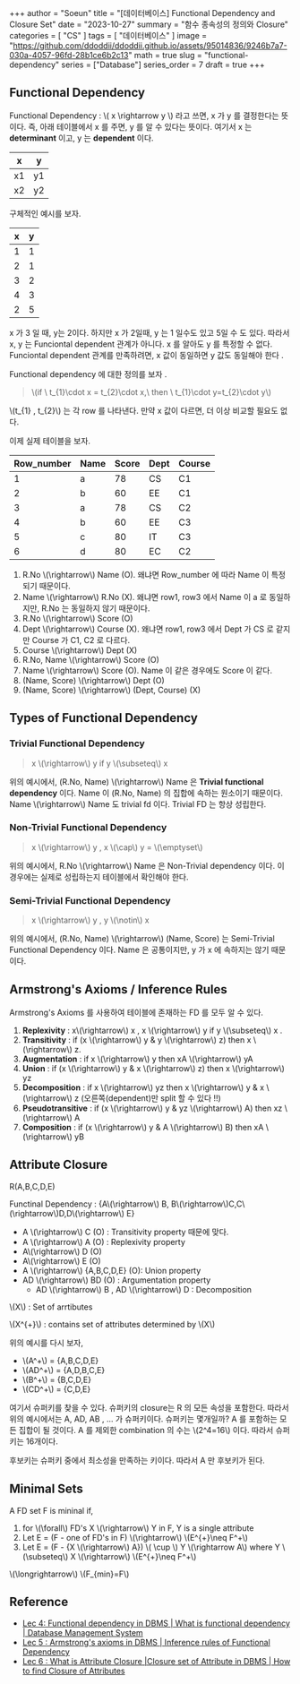 +++
author = "Soeun"
title = "[데이터베이스] Functional Dependency and Closure Set"
date = "2023-10-27"
summary = "함수 종속성의 정의와 Closure"
categories = [
    "CS"
]
tags = [
    "데이터베이스"
]
image = "https://github.com/ddoddii/ddoddii.github.io/assets/95014836/9246b7a7-030a-4057-96fd-28b1ce6b2c13"
math = true
slug = "functional-dependency"
series = ["Database"]
series_order = 7
draft = true
+++


## Functional Dependency
Functional Dependency : \\( x \rightarrow y \\) 라고 쓰면, x 가 y 를 결정한다는 뜻이다. 즉, 아래 테이블에서 x 를 주면, y 를 알 수 있다는 뜻이다. 여기서 x 는 **determinant** 이고, y 는 **dependent** 이다. 

| x   | y   |
| --- | --- |
| x1  | y1  |
| x2  | y2    |

구체적인 예시를 보자. 

| x   | y   |
| --- | --- |
| 1   | 1   |
| 2   | 1   |
| 3   | 2   |
| 4   | 3   |
| 2   | 5   |

x 가 3 일 때, y는 2이다. 하지만 x 가 2일때, y 는 1 일수도 있고 5일 수 도 있다. 따라서 x, y 는 Funciontal dependent 관계가 아니다. x 를 알아도 y 를 특정할 수 없다. Funciontal dependent 관계를 만족하려면, x 값이 동일하면 y 값도 동일해야 한다 .

Functional dependency 에 대한 정의를 보자 .
> \\(if \ t_{1}\cdot x = t_{2}\cdot x,\  then \ t_{1}\cdot y=t_{2}\cdot y\\)

\\(t_{1} , t_{2}\\) 는 각 row 를 나타낸다. 만약 x 값이 다르면, 더 이상 비교할 필요도 없다.

이제 실제 테이블을 보자.

| Row_number | Name | Score | Dept | Course |
| ---------- | ---- | ----- | ---- | ------ |
| 1          | a    | 78    | CS   | C1     |
| 2          | b    | 60    | EE   | C1     |
| 3          | a    | 78    | CS   | C2     |
| 4          | b    | 60    | EE   | C3     |
| 5          | c    | 80    | IT   | C3     |
| 6          | d    | 80    | EC   | C2     | 
1.  R.No \\(\rightarrow\\) Name (O). 왜냐면 Row_number 에 따라 Name 이 특정되기 때문이다. 
2. Name \\(\rightarrow\\) R.No (X). 왜냐면 row1, row3 에서 Name 이 a 로 동일하지만, R.No 는 동일하지 않기 때문이다. 
3. R.No \\(\rightarrow\\) Score (O)
4. Dept \\(\rightarrow\\) Course (X). 왜냐면 row1, row3 에서 Dept 가 CS 로 같지만 Course 가 C1, C2 로 다르다.
5. Course \\(\rightarrow\\) Dept (X)
6. R.No, Name \\(\rightarrow\\) Score (O)
7. Name \\(\rightarrow\\) Score (O). Name 이 같은 경우에도 Score 이 같다. 
8. (Name, Score) \\(\rightarrow\\) Dept (O)
9. (Name, Score) \\(\rightarrow\\) (Dept, Course) (X)

## Types of Functional Dependency

### Trivial Functional Dependency

> x \\(\rightarrow\\) y if y \\(\subseteq\\) x

위의 예시에서, (R.No, Name)  \\(\rightarrow\\) Name 은 **Trivial functional dependency** 이다. Name 이 (R.No, Name) 의 집합에 속하는 원소이기 때문이다. Name  \\(\rightarrow\\) Name 도 trivial fd 이다. Trivial FD 는 항상 성립한다. 

### Non-Trivial Functional Dependency

> x  \\(\rightarrow\\) y , x \\(\cap\\) y = \\(\emptyset\\) 

위의 예시에서, R.No  \\(\rightarrow\\) Name 은 Non-Trivial dependency 이다. 이 경우에는 실제로 성립하는지 테이블에서 확인해야 한다. 

### Semi-Trivial Functional Dependency

> x \\(\rightarrow\\) y , y \\(\notin\\) x

위의 예시에서, (R.No, Name) \\(\rightarrow\\) (Name, Score) 는 Semi-Trivial Functional Dependency 이다. Name 은 공통이지만, y 가 x 에 속하지는 않기 때문이다.

## Armstrong's Axioms / Inference Rules

Armstrong's Axioms 를 사용하여 테이블에 존재하는 FD 를 모두 알 수 있다. 

1. **Replexivity** : x\\(\rightarrow\\) x , x \\(\rightarrow\\) y if y \\(\subseteq\\) x . 
2. **Transitivity** : if (x \\(\rightarrow\\) y & y \\(\rightarrow\\) z) then x \\(\rightarrow\\) z. 
3. **Augmentation** : if x \\(\rightarrow\\) y then xA \\(\rightarrow\\) yA 
4. **Union** : if (x \\(\rightarrow\\) y & x \\(\rightarrow\\) z) then x \\(\rightarrow\\) yz
5. **Decomposition** : if x \\(\rightarrow\\) yz then x \\(\rightarrow\\) y & x \\(\rightarrow\\) z (오른쪽(dependent)만 split 할 수 있다 !!)
6. **Pseudotransitive** : if (x \\(\rightarrow\\) y & yz \\(\rightarrow\\) A) then xz \\(\rightarrow\\) A  
7. **Composition** : if (x \\(\rightarrow\\) y & A \\(\rightarrow\\) B) then xA \\(\rightarrow\\) yB


## Attribute Closure

R(A,B,C,D,E)

Functinal Dependency : {A\\(\rightarrow\\) B, B\\(\rightarrow\\)C,C\\(\rightarrow\\)D,D\\(\rightarrow\\) E}

- A \\(\rightarrow\\) C (O) : Transitivity property 때문에 맞다.
- A \\(\rightarrow\\) A (O) : Replexivity property
- A\\(\rightarrow\\) D (O)
- A\\(\rightarrow\\) E (O)
- A \\(\rightarrow\\) {A,B,C,D,E} (O): Union property
- AD \\(\rightarrow\\) BD (O) : Argumentation property
	- AD \\(\rightarrow\\) B , AD \\(\rightarrow\\) D : Decomposition 

\\(X\\) : Set of arrtibutes 

\\(X^{+}\\) : contains set of attributes determined by \\(X\\) 

위의 예시를 다시 보자,
- \\(A^+\\) = {A,B,C,D,E} 
- \\(AD^+\\) = {A,D,B,C,E} 
- \\(B^+\\) = {B,C,D,E}
- \\(CD^+\\) = {C,D,E}

여기서 슈퍼키를 찾을 수 있다. 슈퍼키의 closure는 R 의 모든 속성을 포함한다. 따라서 위의 예시에서는 A, AD, AB , ... 가 슈퍼키이다. 슈퍼키는 몇개일까? A 를 포함하는 모든 집합이 될 것이다. A 를 제외한 combination 의 수는 \\(2^4=16\\) 이다. 따라서 슈퍼키는 16개이다. 

후보키는 슈퍼키 중에서 최소성을 만족하는 키이다. 따라서 A 만 후보키가 된다. 

## Minimal Sets

A FD set F is mininal if, 
1. for \\(\forall\\) FD's X \\(\rightarrow\\) Y in F, Y is a single attribute
 2. Let E = (F - one of FD's in F) \\(\rightarrow\\) \\(E^{+}\neq F^+\\) 
3.  Let E = (F - {X \\(\rightarrow\\) A}) \\( \cup \\) Y \\(\rightarrow A\\) where Y \\(\subseteq\\) X \\(\rightarrow\\) \\(E^{+}\neq F^+\\) 

\\(\longrightarrow\\) \\(F_{min}=F\\) 



## Reference
- [Lec 4: Functional dependency in DBMS | What is functional dependency | Database Management System](https://www.youtube.com/watch?v=dR-jJimWWHA)
- [Lec 5 : Armstrong's axioms in DBMS | Inference rules of Functional Dependency](https://www.youtube.com/watch?v=eIH7zRVelnw)
- [Lec 6 : What is Attribute Closure |Closure set of Attribute in DBMS | How to find Closure of Attributes](https://www.youtube.com/watch?v=AGFUfLPFJ7w&list=PLdo5W4Nhv31b33kF46f9aFjoJPOkdlsRc&index=6)

